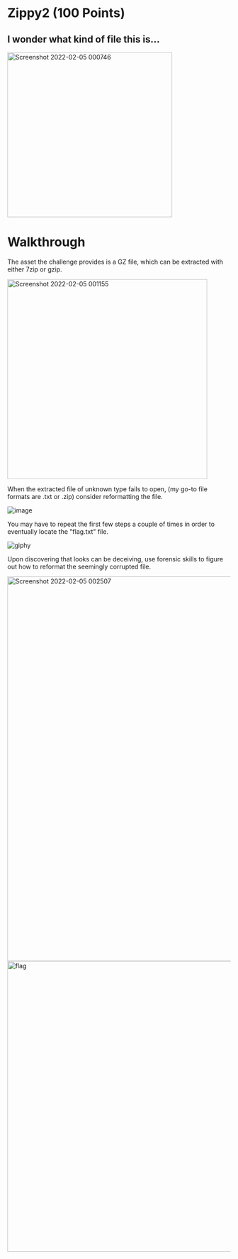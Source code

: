 # Zippy2 (100 Points)
## I wonder what kind of file this is...
<img width="372" alt="Screenshot 2022-02-05 000746" src="https://user-images.githubusercontent.com/99063625/152630853-d1e54723-7848-472e-9d0f-11a0eba65b36.png">

# Walkthrough

The asset the challenge provides is a GZ file, which can be extracted with either 7zip or gzip. 

<img width="451" alt="Screenshot 2022-02-05 001155" src="https://user-images.githubusercontent.com/99063625/152631180-69f46b81-2dbc-4b92-8c80-06ac1fb6f506.png">

When the extracted file of unknown type fails to open, (my go-to file formats are .txt or .zip) consider reformatting the file.

![image](https://user-images.githubusercontent.com/99063625/152630990-d6c534a1-bb28-4e18-ae11-3d5b17774f97.png)

You may have to repeat the first few steps a couple of times in order to eventually locate the "flag.txt" file.

![giphy](https://user-images.githubusercontent.com/99063625/152631140-fed331d7-66b5-4437-8c3e-d16a6fc362c1.gif)

Upon discovering that looks can be deceiving, use forensic skills to figure out how to reformat the seemingly corrupted file.

<img width="868" alt="Screenshot 2022-02-05 002507" src="https://user-images.githubusercontent.com/99063625/152631274-275e7241-b074-4a52-b6bc-7d8f3e6ac98f.png">

<img width="656" alt="flag" src="https://user-images.githubusercontent.com/99063625/152631349-6c12ea5e-f4ba-40a2-993c-e061a941cfaf.png">
